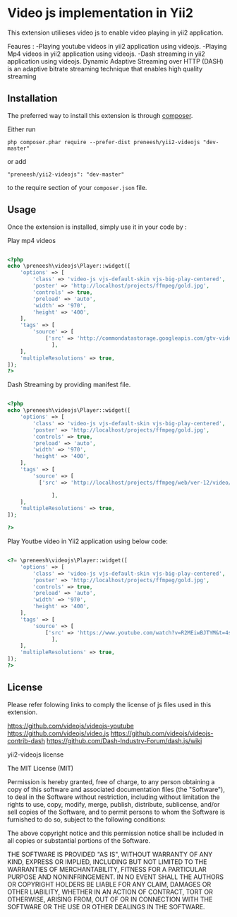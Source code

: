 Video js implementation in Yii2
==
This extension utilieses video js to enable video playing in yii2 application.

Feaures :
-Playing youtube videos in yii2 application using videojs.
-Playing Mp4 videos in yii2 application using videojs.
-Dash streaming in yii2 application using videojs. Dynamic Adaptive Streaming over HTTP (DASH) is an adaptive bitrate streaming technique that enables high quality streaming

Installation
------------

The preferred way to install this extension is through [composer](http://getcomposer.org/download/).

Either run

```
php composer.phar require --prefer-dist preneesh/yii2-videojs "dev-master"
```

or add

```
"preneesh/yii2-videojs": "dev-master"
```

to the require section of your `composer.json` file.


Usage
-----

Once the extension is installed, simply use it in your code by  :

Play mp4 videos

```php

<?php
echo \preneesh\videojs\Player::widget([
    'options' => [
        'class' => 'video-js vjs-default-skin vjs-big-play-centered',
        'poster' => 'http://localhost/projects/ffmpeg/gold.jpg',
        'controls' => true,
        'preload' => 'auto',
        'width' => '970',
        'height' => '400',
    ],
    'tags' => [
        'source' => [
            ['src' => 'http://commondatastorage.googleapis.com/gtv-videos-bucket/sample/BigBuckBunny.mp4', 'type' => 'video/mp4', 'data-res' => '360'],
              ],
    ],
    'multipleResolutions' => true,
]);
?>
```

Dash Streaming by providing manifest file.

```php

<?php
echo \preneesh\videojs\Player::widget([
    'options' => [
        'class' => 'video-js vjs-default-skin vjs-big-play-centered',
        'poster' => 'http://localhost/projects/ffmpeg/gold.jpg',
        'controls' => true,
        'preload' => 'auto',
        'width' => '970',
        'height' => '400',
    ],
    'tags' => [
        'source' => [
          ['src' => 'http://localhost/projects/ffmpeg/web/ver-12/video/gemini/dash3/manifest.mpd', 'type' => 'application/dash+xml', 'data-res' => '720'],

              ],
    ],
    'multipleResolutions' => true,
]);

?>
```

Play Youtbe video in Yii2 application using below code:

```php

<?= \preneesh\videojs\Player::widget([
    'options' => [
        'class' => 'video-js vjs-default-skin vjs-big-play-centered',
        'poster' => 'http://localhost/projects/ffmpeg/gold.jpg',
        'controls' => true,
        'preload' => 'auto',
        'width' => '970',
        'height' => '400',
    ],
    'tags' => [
        'source' => [
            ['src' => 'https://www.youtube.com/watch?v=R2MEiwBJTYM&t=4s', 'type' => 'video/youtube',],
              ],
    ],
    'multipleResolutions' => true,
]);
?>
```

License
-----
Please refer folowing links to comply the license of js files used in this extension.

https://github.com/videojs/videojs-youtube
https://github.com/videojs/video.js
https://github.com/videojs/videojs-contrib-dash
https://github.com/Dash-Industry-Forum/dash.js/wiki

yii2-videojs license

The MIT License (MIT)

Permission is hereby granted, free of charge, to any person obtaining a copy of this software and associated documentation files (the "Software"), to deal in the Software without restriction, including without limitation the rights to use, copy, modify, merge, publish, distribute, sublicense, and/or sell copies of the Software, and to permit persons to whom the Software is furnished to do so, subject to the following conditions:

The above copyright notice and this permission notice shall be included in all copies or substantial portions of the Software.

THE SOFTWARE IS PROVIDED "AS IS", WITHOUT WARRANTY OF ANY KIND, EXPRESS OR IMPLIED, INCLUDING BUT NOT LIMITED TO THE WARRANTIES OF MERCHANTABILITY, FITNESS FOR A PARTICULAR PURPOSE AND NONINFRINGEMENT. IN NO EVENT SHALL THE AUTHORS OR COPYRIGHT HOLDERS BE LIABLE FOR ANY CLAIM, DAMAGES OR OTHER LIABILITY, WHETHER IN AN ACTION OF CONTRACT, TORT OR OTHERWISE, ARISING FROM, OUT OF OR IN CONNECTION WITH THE SOFTWARE OR THE USE OR OTHER DEALINGS IN THE SOFTWARE.
